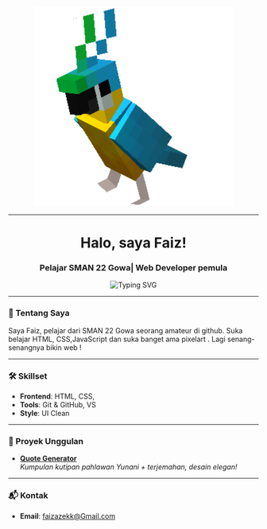 <p align="center">
  <img src="./dc053b0045d3c0fafe74352b46b9fbbe.gif" alt="GIF Faiz" width="400"/>
</p>

---

<h1 align="center">Halo, saya Faiz!</h1>
<h3 align="center">Pelajar SMAN 22 Gowa| Web Developer pemula</h3>

<p align="center">
  <img src="https://readme-typing-svg.herokuapp.com?font=Fira+Code&size=18&pause=1000&center=true&vCenter=true&width=435&lines=Welcome+to+my+GitHub!;something+cooking+in+here...;Terimakasih+udah+mampir" alt="Typing SVG" />
</p>

---

### 🚀 Tentang Saya
Saya Faiz, pelajar dari SMAN 22 Gowa seorang amateur di github. Suka belajar HTML, CSS,JavaScript dan suka banget ama pixelart . Lagi senang-senangnya bikin web !

---

### 🛠️ Skillset
- **Frontend**: HTML, CSS,
- **Tools**: Git & GitHub, VS 
- **Style**: UI Clean

---

### 🌟 Proyek Unggulan
- [**Quote Generator**](https://github.com/faiz448/quote-generator)  
  *Kumpulan kutipan pahlawan Yunani + terjemahan, desain elegan!*

---

### 📬 Kontak
- **Email**: faizazekk@Gmail.com
   
